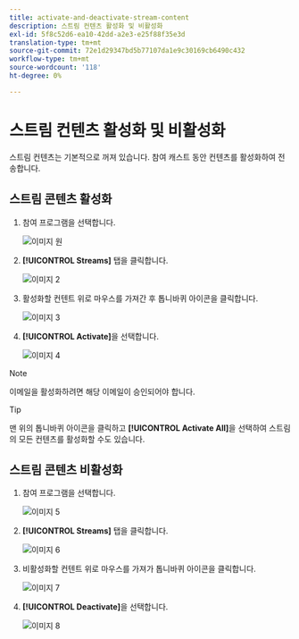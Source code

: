 ```yaml
---
title: activate-and-deactivate-stream-content
description: 스트림 컨텐츠 활성화 및 비활성화
exl-id: 5f8c52d6-ea10-42dd-a2e3-e25f88f35e3d
translation-type: tm+mt
source-git-commit: 72e1d29347bd5b77107da1e9c30169cb6490c432
workflow-type: tm+mt
source-wordcount: '118'
ht-degree: 0%

---
```


# 스트림 컨텐츠 활성화 및 비활성화

스트림 컨텐츠는 기본적으로 꺼져 있습니다. 참여 캐스트 동안 컨텐츠를 활성화하여 전송합니다.

## 스트림 콘텐츠 활성화

1. 참여 프로그램을 선택합니다.

   ![이미지 원](/help/sky/assets/engagement-programs/activate-and-deactivate-stream-content/activate-and-deactivate-stream-content-1.png)

1. **[!UICONTROL Streams]** 탭을 클릭합니다.

   ![이미지 2](/help/sky/assets/engagement-programs/activate-and-deactivate-stream-content/activate-and-deactivate-stream-content-2.png)

1. 활성화할 컨텐트 위로 마우스를 가져간 후 톱니바퀴 아이콘을 클릭합니다.

   ![이미지 3](/help/sky/assets/engagement-programs/activate-and-deactivate-stream-content/activate-and-deactivate-stream-content-3.png)

1. **[!UICONTROL Activate]**&#x200B;을 선택합니다.

   ![이미지 4](/help/sky/assets/engagement-programs/activate-and-deactivate-stream-content/activate-and-deactivate-stream-content-4.png)

>[!NOTE]
>
>이메일을 활성화하려면 해당 이메일이 승인되어야 합니다.

>[!TIP]
>
>맨 위의 톱니바퀴 아이콘을 클릭하고 **[!UICONTROL Activate All]**&#x200B;을 선택하여 스트림의 모든 컨텐츠를 활성화할 수도 있습니다.

## 스트림 콘텐츠 비활성화

1. 참여 프로그램을 선택합니다.

   ![이미지 5](/help/sky/assets/engagement-programs/activate-and-deactivate-stream-content/activate-and-deactivate-stream-content-5.png)

1. **[!UICONTROL Streams]** 탭을 클릭합니다.

   ![이미지 6](/help/sky/assets/engagement-programs/activate-and-deactivate-stream-content/activate-and-deactivate-stream-content-6.png)

1. 비활성화할 컨텐트 위로 마우스를 가져가 톱니바퀴 아이콘을 클릭합니다.

   ![이미지 7](/help/sky/assets/engagement-programs/activate-and-deactivate-stream-content/activate-and-deactivate-stream-content-7.png)

1. **[!UICONTROL Deactivate]**&#x200B;을 선택합니다.

   ![이미지 8](/help/sky/assets/engagement-programs/activate-and-deactivate-stream-content/activate-and-deactivate-stream-content-8.png)
